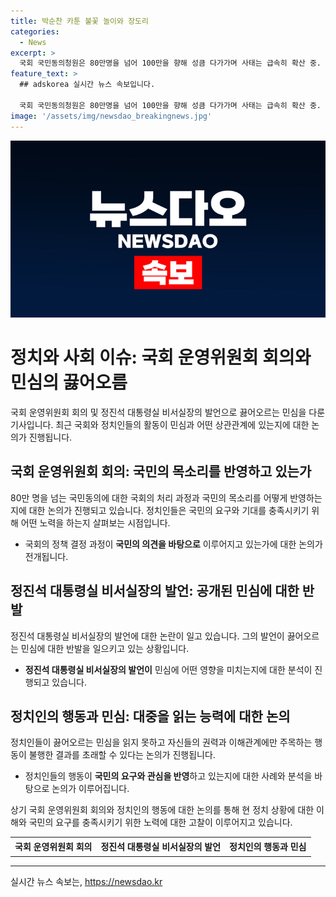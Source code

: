 ```yaml
---
title: 박순찬 카툰 불꽃 놀이와 장도리
categories:
  - News
excerpt: >
  국회 국민동의청원은 80만명을 넘어 100만을 향해 성큼 다가가며 사태는 급속히 확산 중. 정진석 대통령실 비서실장은 김건희 여사의 가방 수수 의혹을 불법적인 녹취와 촬영을 한 저급하고 비열한 공작 사건이라 비판하며 민심에 부채질하고 있다. 민심을 무시하고 권력만 의식하는 정치인은 불행한 결과를 초래할 것이라고 경고된다.
feature_text: >
  ## adskorea 실시간 뉴스 속보입니다.

  국회 국민동의청원은 80만명을 넘어 100만을 향해 성큼 다가가며 사태는 급속히 확산 중. 정진석 대통령실 비서실장은 김건희 여사의 가방 수수 의혹을 불법적인 녹취와 촬영을 한 저급하고 비열한 공작 사건이라 비판하며 민심에 부채질하고 있다. 민심을 무시하고 권력만 의식하는 정치인은 불행한 결과를 초래할 것이라고 경고된다.
image: '/assets/img/newsdao_breakingnews.jpg'
---
```


<p><img src="/assets/img/newsdao_breakingnews.jpg" alt="adskorea 속보" /></p>

<h1>정치와 사회 이슈: 국회 운영위원회 회의와 민심의 끓어오름</h1>

<p data-ke-size="size16">국회 운영위원회 회의 및 정진석 대통령실 비서실장의 발언으로 끓어오르는 민심을 다룬 기사입니다. 최근 국회와 정치인들의 활동이 민심과 어떤 상관관계에 있는지에 대한 논의가 진행됩니다.</p>

<h2 data-ke-size="size26">국회 운영위원회 회의: 국민의 목소리를 반영하고 있는가</h2>

<p data-ke-size="size16">80만 명을 넘는 국민동의에 대한 국회의 처리 과정과 국민의 목소리를 어떻게 반영하는지에 대한 논의가 진행되고 있습니다. 정치인들은 국민의 요구와 기대를 충족시키기 위해 어떤 노력을 하는지 살펴보는 시점입니다.</p>

<ul>
    <li>국회의 정책 결정 과정이 <b>국민의 의견을 바탕으로</b> 이루어지고 있는가에 대한 논의가 전개됩니다.</li>
</ul>

<h2 data-ke-size="size26">정진석 대통령실 비서실장의 발언: 공개된 민심에 대한 반발</h2>

<p data-ke-size="size16">정진석 대통령실 비서실장의 발언에 대한 논란이 일고 있습니다. 그의 발언이 끓어오르는 민심에 대한 반발을 일으키고 있는 상황입니다.</p>

<ul>
    <li><b>정진석 대통령실 비서실장의 발언이</b> 민심에 어떤 영향을 미치는지에 대한 분석이 진행되고 있습니다.</li>
</ul>

<h2 data-ke-size="size26">정치인의 행동과 민심: 대중을 읽는 능력에 대한 논의</h2>

<p data-ke-size="size16">정치인들이 끓어오르는 민심을 읽지 못하고 자신들의 권력과 이해관계에만 주목하는 행동이 불행한 결과를 초래할 수 있다는 논의가 진행됩니다.</p>

<ul>
    <li>정치인들의 행동이 <b>국민의 요구와 관심을 반영</b>하고 있는지에 대한 사례와 분석을 바탕으로 논의가 이루어집니다.</li>
</ul>

<p data-ke-size="size16">상기 국회 운영위원회 회의와 정치인의 행동에 대한 논의를 통해 현 정치 상황에 대한 이해와 국민의 요구를 충족시키기 위한 노력에 대한 고찰이 이루어지고 있습니다.</p>

<table>
    <tbody>
        <tr style="height: 24px;">
            <td style="text-align: center; height: 24px;"><b>국회 운영위원회 회의</b></td>
            <td style="text-align: center; height: 24px;"><b>정진석 대통령실 비서실장의 발언</b></td>
            <td style="text-align: center; height: 24px;"><b>정치인의 행동과 민심</b></td>
        </tr>
    </tbody>
</table>

<p><hr></p>
실시간 뉴스 속보는, <a href="https://newsdao.kr" rel="dofollow">https://newsdao.kr</a>


